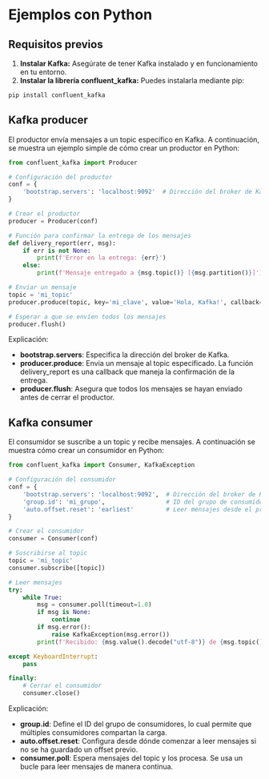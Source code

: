 # Ejemplos con Python

## Requisitos previos

1. **Instalar Kafka:** Asegúrate de tener Kafka instalado y en funcionamiento en tu entorno.
2. **Instalar la librería confluent_kafka:** Puedes instalarla mediante pip:

```bash
pip install confluent_kafka
```

## Kafka producer

El productor envía mensajes a un topic específico en Kafka. A continuación, se muestra un ejemplo simple de cómo crear un productor en Python:

```py title="producer.py"
from confluent_kafka import Producer

# Configuración del productor
conf = {
    'bootstrap.servers': 'localhost:9092'  # Dirección del broker de Kafka
}

# Crear el productor
producer = Producer(conf)

# Función para confirmar la entrega de los mensajes
def delivery_report(err, msg):
    if err is not None:
        print(f'Error en la entrega: {err}')
    else:
        print(f'Mensaje entregado a {msg.topic()} [{msg.partition()}]')

# Enviar un mensaje
topic = 'mi_topic'
producer.produce(topic, key='mi_clave', value='Hola, Kafka!', callback=delivery_report)

# Esperar a que se envíen todos los mensajes
producer.flush()
```

Explicación:

- **bootstrap.servers**: Especifica la dirección del broker de Kafka.
- **producer.produce**: Envia un mensaje al topic especificado. La función delivery_report es una callback que maneja la confirmación de la entrega.
- **producer.flush**: Asegura que todos los mensajes se hayan enviado antes de cerrar el productor.

## Kafka consumer

El consumidor se suscribe a un topic y recibe mensajes. A continuación se muestra cómo crear un consumidor en Python:

```py title="consumer.py"
from confluent_kafka import Consumer, KafkaException

# Configuración del consumidor
conf = {
    'bootstrap.servers': 'localhost:9092',  # Dirección del broker de Kafka
    'group.id': 'mi_grupo',                 # ID del grupo de consumidores
    'auto.offset.reset': 'earliest'         # Leer mensajes desde el principio si no hay offset guardado
}

# Crear el consumidor
consumer = Consumer(conf)

# Suscribirse al topic
topic = 'mi_topic'
consumer.subscribe([topic])

# Leer mensajes
try:
    while True:
        msg = consumer.poll(timeout=1.0)
        if msg is None:
            continue
        if msg.error():
            raise KafkaException(msg.error())
        print(f'Recibido: {msg.value().decode("utf-8")} de {msg.topic()} [{msg.partition()}] en offset {msg.offset()}')

except KeyboardInterrupt:
    pass

finally:
    # Cerrar el consumidor
    consumer.close()
```

Explicación:

- **group.id**: Define el ID del grupo de consumidores, lo cual permite que múltiples consumidores compartan la carga.
- **auto.offset.reset**: Configura desde dónde comenzar a leer mensajes si no se ha guardado un offset previo.
- **consumer.poll**: Espera mensajes del topic y los procesa. Se usa un bucle para leer mensajes de manera continua.

